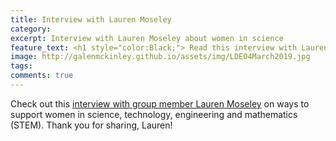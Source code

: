 ```yaml
---
title: Interview with Lauren Moseley
category: 
excerpt: Interview with Lauren Moseley about women in science
feature_text: <h1 style="color:Black;"> Read this interview with Lauren </h1>
image: http://galenmckinley.github.io/assets/img/LDEO4March2019.jpg
tags: 
comments: true
---
```


Check out this [interview with group member Lauren Moseley](https://www.ldeo.columbia.edu/news-events/how-support-women-stem) on ways to support women in science, technology, engineering and mathematics (STEM). Thank you for sharing, Lauren!


